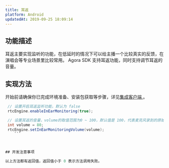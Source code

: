```yaml
---
title: 耳返
platform: Android
updatedAt: 2019-09-25 18:09:14
---
```


## 功能描述

耳返主要实现监听的功能，在低延时的情况下可以给主播一个比较真实的反馈，在演唱会等专业场景里比较常用。
Agora SDK 支持耳返功能，同时支持调节耳返的音量。

## 实现方法

开始前请确保你已完成环境准备、安装包获取等步骤，详见[集成客户端 ](./android_video)。

````java
 // 设置开启耳返监听功能，默认为 false
 rtcEngine.enableInEarMonitoring(true);

 // 设置耳返的音量，volume的取值范围为0 ~ 100，默认值是 100，代表麦克风录到的原始音量
 int volume = 80;
 rtcEngine.setInEarMonitoringVolume(volume);
	```



## 开发注意事项

以上方法都有返回值，返回值小于 0 表示方法调用失败。

````
